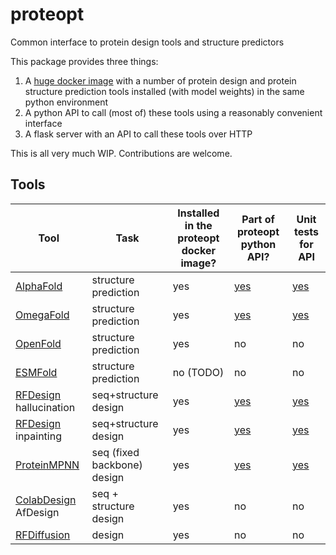 # proteopt
Common interface to protein design tools and structure predictors

This package provides three things:
1. A [huge docker image](https://hub.docker.com/r/timodonnell/proteopt-complete)
with a number of protein design and protein structure prediction tools installed
(with model weights) in the same python environment
2. A python API to call (most of) these tools using a reasonably convenient interface
3. A flask server with an API to call these tools over HTTP 

This is all very much WIP. Contributions are welcome.

## Tools
| Tool                                                                 | Task                        | Installed in the proteopt docker image? | Part of proteopt python API?              | Unit tests for API                |
|----------------------------------------------------------------------|-----------------------------|-----------------------------------------|-------------------------------------------|-----------------------------------|
| [AlphaFold](https://github.com/deepmind/alphafold)                   | structure prediction        | yes                                     | [yes](proteopt/alphafold.py)              | [yes](test/test_alphafold.py)     |
| [OmegaFold](https://github.com/HeliXonProtein/OmegaFold)             | structure prediction        | yes                                     | [yes](proteopt/omegafold.py)              | [yes](test/test_omegafold.py)     |
| [OpenFold](https://github.com/aqlaboratory/openfold)                 | structure prediction        | yes                                     | no                                        | no                                |
| [ESMFold](https://github.com/facebookresearch/esm)                   | structure prediction        | no (TODO)                               | no                                        | no                                |
| [RFDesign](https://github.com/RosettaCommons/RFDesign) hallucination | seq+structure design        | yes                                     | [yes](proteopt/rfdesign_hallucination.py) | [yes](test/test_hallucination.py) |
| [RFDesign](https://github.com/RosettaCommons/RFDesign) inpainting    | seq+structure design        | yes                                     | [yes](proteopt/rfdesign_inpainting.py)    | [yes](test/test_inpainting.py)    |
| [ProteinMPNN](https://github.com/dauparas/ProteinMPNN)               | seq (fixed backbone) design | yes                                     | [yes](proteopt/proteinmpnn.py)            | [yes](test/test_proteinmpnn.py)   |
| [ColabDesign](https://github.com/sokrypton/ColabDesign) AfDesign     | seq + structure design      | yes                                     | no                                        | no                                |
| [RFDiffusion](https://github.com/RosettaCommons/RFDiffusion)         | design                      | yes                                     | no                                        | no                                |

